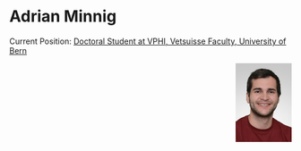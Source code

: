 # Adrian Minnig

Current Position: [Doctoral Student at VPHI, Vetsuisse Faculty, University of Bern](http://www.vphi.ch/ueber_uns/team/minnig_adrian/index_ger.html)

   <img align="right" width="100"  src="https://github.com/Adrian-Minnig/Adrian-Minnig.github.io/blob/main/docs/assets/images/Website_VPHI_Adrian_Minnig.jpg">
